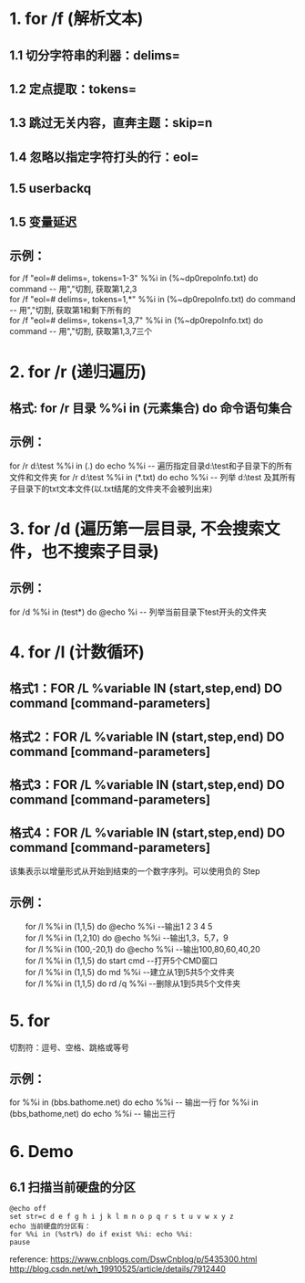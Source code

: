 # 1. for /f (解析文本)
## 1.1 切分字符串的利器：delims=
## 1.2 定点提取：tokens=
## 1.3 跳过无关内容，直奔主题：skip=n
## 1.4 忽略以指定字符打头的行：eol=
## 1.5 userbackq
## 1.5 变量延迟
## 示例：
for /f "eol=# delims=, tokens=1-3" %%i in (%~dp0repoInfo.txt) do command -- 用","切割, 获取第1,2,3   
for /f "eol=# delims=, tokens=1,*" %%i in (%~dp0repoInfo.txt) do command -- 用","切割, 获取第1和剩下所有的   
for /f "eol=# delims=, tokens=1,3,7" %%i in (%~dp0repoInfo.txt) do command -- 用","切割, 获取第1,3,7三个   

# 2. for /r (递归遍历)
## 格式: for /r 目录 %%i in (元素集合) do 命令语句集合
## 示例： 
for /r d:\test %%i in (.) do echo %%i -- 遍历指定目录d:\test和子目录下的所有文件和文件夹
for /r d:\test %%i in (*.txt) do echo %%i -- 列举 d:\test 及其所有子目录下的txt文本文件(以.txt结尾的文件夹不会被列出来)

# 3. for /d (遍历第一层目录, 不会搜索文件，也不搜索子目录)
## 示例：
for /d %%i in (test*) do @echo %i -- 列举当前目录下test开头的文件夹

# 4. for /l (计数循环)
## 格式1：FOR /L %variable IN (start,step,end) DO command [command-parameters]   
## 格式2：FOR /L %variable IN (start,step,end) DO command [command-parameters]    
## 格式3：FOR /L %variable IN (start,step,end) DO command [command-parameters]    
## 格式4：FOR /L %variable IN (start,step,end) DO command [command-parameters]    
该集表示以增量形式从开始到结束的一个数字序列。可以使用负的 Step 
## 示例： 
　　for /l %%i in (1,1,5) do @echo %%i --输出1 2 3 4 5    
　　for /l %%i in (1,2,10) do @echo %%i --输出1,3，5,7，9    
　　for /l %%i in (100,-20,1) do @echo %%i --输出100,80,60,40,20    
　　for /l %%i in (1,1,5) do start cmd --打开5个CMD窗口    
　　for /l %%i in (1,1,5) do md %%i --建立从1到5共5个文件夹    
　　for /l %%i in (1,1,5) do rd /q %%i --删除从1到5共5个文件夹   
  
# 5. for
切割符：逗号、空格、跳格或等号
## 示例：
for %%i in (bbs.bathome.net) do echo %%i -- 输出一行
for %%i in (bbs,bathome,net) do echo %%i -- 输出三行


# 6. Demo
## 6.1 扫描当前硬盘的分区
	@echo off
	set str=c d e f g h i j k l m n o p q r s t u v w x y z
	echo 当前硬盘的分区有：
	for %%i in (%str%) do if exist %%i: echo %%i:
	pause


reference:
https://www.cnblogs.com/DswCnblog/p/5435300.html   
http://blog.csdn.net/wh_19910525/article/details/7912440
